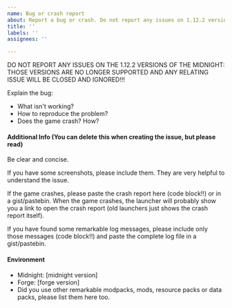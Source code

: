 ```yaml
---
name: Bug or crash report
about: Report a bug or crash. Do not report any issues on 1.12.2 versions of the Midnight, they will always be closed and ignored.
title: ''
labels: ''
assignees: ''

---
```


DO NOT REPORT ANY ISSUES ON THE 1.12.2 VERSIONS OF THE MIDNIGHT: THOSE VERSIONS ARE NO LONGER SUPPORTED AND ANY RELATING ISSUE WILL BE CLOSED AND IGNORED!!!

Explain the bug:
- What isn't working?
- How to reproduce the problem?
- Does the game crash? How?

#### Additional Info (You can delete this when creating the issue, but please read)
Be clear and concise.

If you have some screenshots, please include them. They are very helpful to understand the issue.

If the game crashes, please paste the crash report here (code block!!) or in a gist/pastebin. When the game crashes, the launcher will probably show you a link to open the crash report (old launchers just shows the crash report itself).

If you have found some remarkable log messages, please include only those messages (code block!!) and paste the complete log file in a gist/pastebin.

#### Environment
- Midnight: [midnight version]
- Forge: [forge version]
- Did you use other remarkable modpacks, mods, resource packs or data packs, please list them here too.
